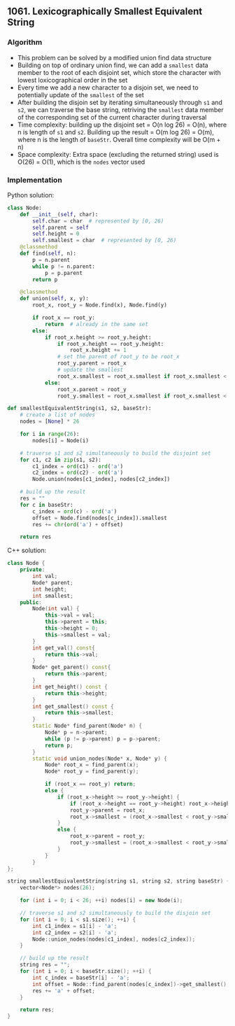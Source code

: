 ## 1061. Lexicographically Smallest Equivalent String
### Algorithm
- This problem can be solved by a modified union find data structure
- Building on top of ordinary union find, we can add a `smallest` data member to the root of each disjoint set, which store the character with lowest loxicographical order in the set
- Every time we add a new character to a disjoin set, we need to potentially update of the `smallest` of the set
- After building the disjoin set by iterating simultaneously through `s1` and `s2`, we can traverse the base string, retriving the `smallest` data member of the corresponding set of the current character during traversal
- Time complexity: building up the disjoint set = O(n log 26) = O(n), where n is length of `s1` and `s2`. Building up the result = O(m log 26) = O(m), where n is the length of `baseStr`. Overall time complexity will be O(m + n)
- Space complexity: Extra space (excluding the returned string) used is O(26) = O(1), which is the `nodes` vector used
### Implementation
Python solution:
```Python
class Node:
    def __init__(self, char):
        self.char = char  # represented by [0, 26)
        self.parent = self
        self.height = 0
        self.smallest = char  # represented by [0, 26)
    @classmethod
    def find(self, n):
        p = n.parent
        while p != n.parent:
            p = p.parent
        return p

    @classmethod
    def union(self, x, y):
        root_x, root_y = Node.find(x), Node.find(y)

        if root_x == root_y:
            return  # already in the same set
        else:
            if root_x.height >= root_y.height:
                if root_x.height == root_y.height:
                    root_x.height += 1
                # set the parent of root_y to be root_x
                root_y.parent = root_x
                # update the smallest
                root_x.smallest = root_x.smallest if root_x.smallest < root_y.smallest else root_y.smallest
            else:
                root_x.parent = root_y
                root_y.smallest = root_x.smallest if root_x.smallest < root_y.smallest else root_y.smallest

def smallestEquivalentString(s1, s2, baseStr):
    # create a list of nodes
    nodes = [None] * 26

    for i in range(26):
        nodes[i] = Node(i)

    # traverse s1 and s2 simultaneously to build the disjoint set
    for c1, c2 in zip(s1, s2):
        c1_index = ord(c1) - ord('a')
        c2_index = ord(c2) - ord('a')
        Node.union(nodes[c1_index], nodes[c2_index])

    # build up the result
    res = ""
    for c in baseStr:
        c_index = ord(c) - ord('a')
        offset = Node.find(nodes[c_index]).smallest
        res += chr(ord('a') + offset)

    return res
```
C++ solution:
```cpp
class Node {
    private:
        int val;
        Node* parent;
        int height;
        int smallest;
    public:
        Node(int val) {
            this->val = val;
            this->parent = this;
            this->height = 0;
            this->smallest = val;
        }
        int get_val() const{
            return this->val;
        }
        Node* get_parent() const{
            return this->parent;
        }
        int get_height() const {
            return this->height;
        }
        int get_smallest() const {
            return this->smallest;
        }
        static Node* find_parent(Node* n) {
            Node* p = n->parent;
            while (p != p->parent) p = p->parent;
            return p;
        }
        static void union_nodes(Node* x, Node* y) {
            Node* root_x = find_parent(x);
            Node* root_y = find_parent(y);

            if (root_x == root_y) return;
            else {
                if (root_x->height >= root_y->height) {
                    if (root_x->height == root_y->height) root_x->height += 1;
                    root_y->parent = root_x;
                    root_x->smallest = (root_x->smallest < root_y->smallest) ? root_x->smallest : root_y->smallest;
                }
                else {
                    root_x->parent = root_y;
                    root_y->smallest = (root_x->smallest < root_y->smallest) ? root_x->smallest : root_y->smallest;
                }
            }
        }
};

string smallestEquivalentString(string s1, string s2, string baseStr) {
    vector<Node*> nodes(26);

    for (int i = 0; i < 26; ++i) nodes[i] = new Node(i);

    // traverse s1 and s2 simultaneously to build the disjoin set
    for (int i = 0; i < s1.size(); ++i) {
        int c1_index = s1[i] - 'a';
        int c2_index = s2[i] - 'a';
        Node::union_nodes(nodes[c1_index], nodes[c2_index]);
    }

    // build up the result
    string res = "";
    for (int i = 0; i < baseStr.size(); ++i) {
        int c_index = baseStr[i] - 'a';
        int offset = Node::find_parent(nodes[c_index])->get_smallest();
        res += 'a' + offset;
    }

    return res;
}
```